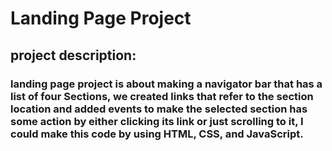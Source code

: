 # Landing Page Project

## project description:

### landing page project is about making a navigator bar that has a list of four Sections, we created links that refer to the section location and added events to make the selected section has some action by either clicking its link or just scrolling to it, I could make this code by using HTML, CSS, and JavaScript.
